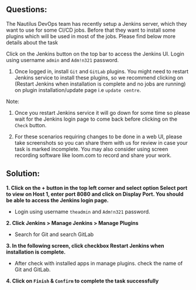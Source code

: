 
## Questions:

The Nautilus DevOps team has recently setup a Jenkins server, which they want to use for some CI/CD jobs. Before that they want to install some plugins which will be used in most of the jobs. Please find below more details about the task



Click on the Jenkins button on the top bar to access the Jenkins UI. Login using username `admin` and `Adm!n321` password.


1. Once logged in, install `Git` and `GitLab` plugins. You might need to restart Jenkins service to install these plugins, so we recommend clicking on (Restart Jenkins when installation is complete and no jobs are running) on plugin installation/update page i.e `update centre`.

Note:

1. Once you restart Jenkins service it will go down for some time so please wait for the Jenkins login page to come back before clicking on the `Check` button.

2. For these scenarios requiring changes to be done in a web UI, please take screenshots so you can share them with us for review in case your task is marked incomplete. You may also consider using screen recording software like loom.com to record and share your work.


## Solution:  

**1. Click on the + button in the top left corner and select option Select port to view on Host 1, enter port 8080 and click on Display Port. You should be able to access the Jenkins login page.**

- Login using username `theadmin` and `Adm!n321` password.


**2. Click Jenkins > Manage Jenkins > Manage Plugins**

- Search for Git and search GitLab

**3. In the following screen, click checkbox Restart Jenkins when installation is complete.**

- After check with installed apps in manage plugins. check the name of Git and GitLab.


**4. Click on `Finish` & `Confirm` to complete the task successfully**

